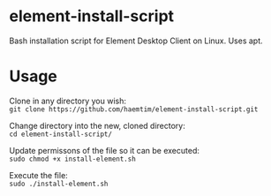 # element-install-script
Bash installation script for Element Desktop Client on Linux. Uses apt.

# Usage

Clone in any directory you wish: \
`git clone https://github.com/haemtim/element-install-script.git` <br>

Change directory into the new, cloned directory: \
`cd element-install-script/` <br>

Update permissons of the file so it can be executed: \
`sudo chmod +x install-element.sh` <br>

Execute the file: \
`sudo ./install-element.sh`

